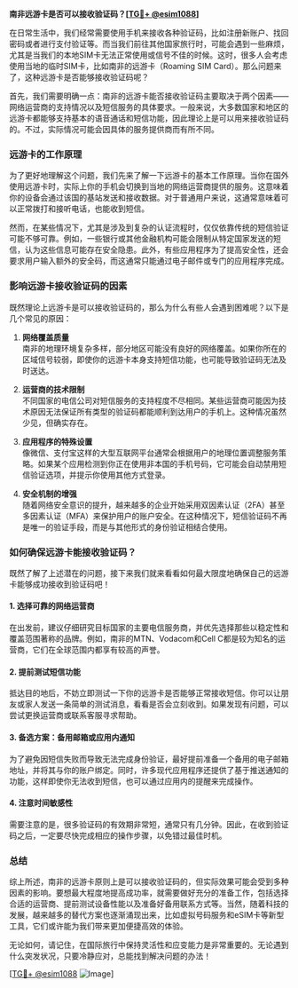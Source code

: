 **南非远游卡是否可以接收验证码？[[TG💪+ @esim1088](https://t.me/s/esim1088)]**

在日常生活中，我们经常需要使用手机来接收各种验证码，比如注册新账户、找回密码或者进行支付验证等。而当我们前往其他国家旅行时，可能会遇到一些麻烦，尤其是当我们的本地SIM卡无法正常使用或信号不佳的时候。这时，很多人会考虑使用当地的临时SIM卡，比如南非的远游卡（Roaming SIM Card）。那么问题来了，这种远游卡是否能够接收验证码呢？

首先，我们需要明确一点：南非的远游卡能否接收验证码主要取决于两个因素——网络运营商的支持情况以及短信服务的具体要求。一般来说，大多数国家和地区的远游卡都能够支持基本的语音通话和短信功能，因此理论上是可以用来接收验证码的。不过，实际情况可能会因具体的服务提供商而有所不同。

### **远游卡的工作原理**

为了更好地理解这个问题，我们先来了解一下远游卡的基本工作原理。当你在国外使用远游卡时，实际上你的手机会切换到当地的网络运营商提供的服务。这意味着你的设备会通过该国的基站发送和接收数据。对于普通用户来说，这通常意味着可以正常拨打和接听电话，也能收到短信。

然而，在某些情况下，尤其是涉及到复杂的认证流程时，仅仅依靠传统的短信验证可能不够可靠。例如，一些银行或其他金融机构可能会限制从特定国家发送的短信，认为这些信息可能存在安全隐患。此外，有些应用程序为了提高安全性，还会要求用户输入额外的安全码，而这通常只能通过电子邮件或专门的应用程序完成。

### **影响远游卡接收验证码的因素**

既然理论上远游卡是可以接收验证码的，那么为什么有些人会遇到困难呢？以下是几个常见的原因：

1. **网络覆盖质量**  
   南非的地理环境复杂多样，部分地区可能没有良好的网络覆盖。如果你所在的区域信号较弱，即使你的远游卡本身支持短信功能，也可能导致验证码无法及时送达。

2. **运营商的技术限制**  
   不同国家的电信公司对短信服务的支持程度不尽相同。某些运营商可能因为技术原因无法保证所有类型的验证码都能顺利到达用户的手机上。这种情况虽然少见，但确实存在。

3. **应用程序的特殊设置**  
   像微信、支付宝这样的大型互联网平台通常会根据用户的地理位置调整服务策略。如果某个应用检测到你正在使用非本国的手机号码，它可能会自动禁用短信验证选项，并提示你使用其他方式登录。

4. **安全机制的增强**  
   随着网络安全意识的提升，越来越多的企业开始采用双因素认证（2FA）甚至多因素认证（MFA）来保护用户的账户安全。在这种情况下，短信验证码不再是唯一的验证手段，而是与其他形式的身份验证相结合使用。

### **如何确保远游卡能接收验证码？**

既然了解了上述潜在的问题，接下来我们就来看看如何最大限度地确保自己的远游卡能够成功接收到验证码吧！

#### **1. 选择可靠的网络运营商**
在出发前，建议仔细研究目标国家的主要电信服务商，并优先选择那些以稳定性和覆盖范围著称的品牌。例如，南非的MTN、Vodacom和Cell C都是较为知名的运营商，它们在全球范围内都享有较高的声誉。

#### **2. 提前测试短信功能**
抵达目的地后，不妨立即测试一下你的远游卡是否能够正常接收短信。你可以让朋友或家人发送一条简单的测试消息，看看是否会立刻收到。如果发现有问题，可以尝试更换运营商或联系客服寻求帮助。

#### **3. 备选方案：备用邮箱或应用内通知**
为了避免因短信失败而导致无法完成身份验证，最好提前准备一个备用的电子邮箱地址，并将其与你的账户绑定。同时，许多现代应用程序还提供了基于推送通知的功能，这样即使你无法收到短信，也可以通过应用内的提醒来完成操作。

#### **4. 注意时间敏感性**
需要注意的是，很多验证码的有效期非常短，通常只有几分钟。因此，在收到验证码之后，一定要尽快完成相应的操作步骤，以免错过最佳时机。

### **总结**

综上所述，南非的远游卡原则上是可以接收验证码的，但实际效果可能会受到多种因素的影响。要想最大程度地提高成功率，就需要做好充分的准备工作，包括选择合适的运营商、提前测试设备性能以及准备好备用联系方式等。当然，随着科技的发展，越来越多的替代方案也逐渐涌现出来，比如虚拟号码服务和eSIM卡等新型工具，它们或许能为我们带来更加便捷高效的体验。

无论如何，请记住，在国际旅行中保持灵活性和应变能力是非常重要的。无论遇到什么突发状况，只要冷静应对，总能找到解决问题的办法！

[[TG💪+ @esim1088](https://t.me/s/esim1088) ![Image](https://i.postimg.cc/4NQfJmqS/Snipaste-2025-05-13-00-14-12.png)]
